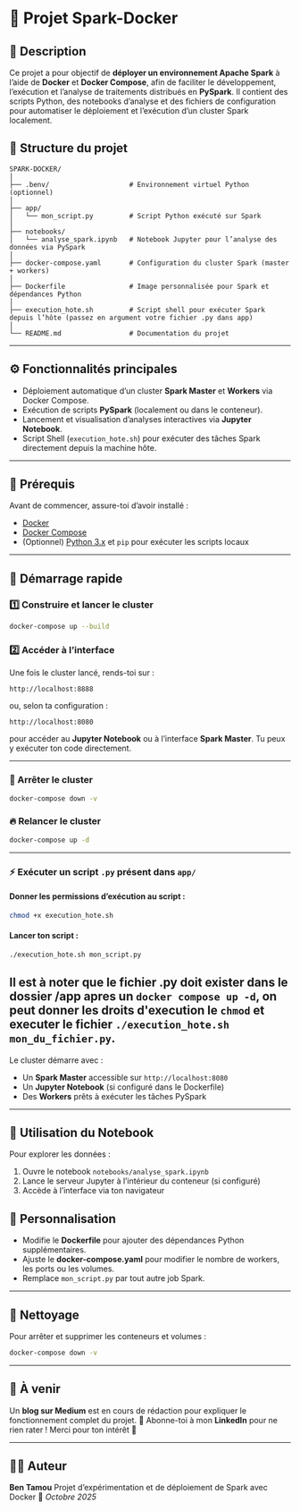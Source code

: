# 🚀 Projet Spark-Docker

## 📘 Description

Ce projet a pour objectif de **déployer un environnement Apache Spark** à l’aide de **Docker** et **Docker Compose**, afin de faciliter le développement, l’exécution et l’analyse de traitements distribués en **PySpark**.
Il contient des scripts Python, des notebooks d’analyse et des fichiers de configuration pour automatiser le déploiement et l’exécution d’un cluster Spark localement.


## 🧩 Structure du projet

```
SPARK-DOCKER/
│
├── .benv/                    # Environnement virtuel Python (optionnel)
│
├── app/
│   └── mon_script.py         # Script Python exécuté sur Spark
│
├── notebooks/
│   └── analyse_spark.ipynb   # Notebook Jupyter pour l’analyse des données via PySpark
│
├── docker-compose.yaml       # Configuration du cluster Spark (master + workers)
│
├── Dockerfile                # Image personnalisée pour Spark et dépendances Python
│
├── execution_hote.sh         # Script shell pour exécuter Spark depuis l’hôte (passez en argument votre fichier .py dans app)
│
└── README.md                 # Documentation du projet
```

---

## ⚙️ Fonctionnalités principales

* Déploiement automatique d’un cluster **Spark Master** et **Workers** via Docker Compose.
* Exécution de scripts **PySpark** (localement ou dans le conteneur).
* Lancement et visualisation d’analyses interactives via **Jupyter Notebook**.
* Script Shell (`execution_hote.sh`) pour exécuter des tâches Spark directement depuis la machine hôte.

---

## 🧱 Prérequis

Avant de commencer, assure-toi d’avoir installé :

* [Docker](https://docs.docker.com/get-docker/)
* [Docker Compose](https://docs.docker.com/compose/)
* (Optionnel) [Python 3.x](https://www.python.org/) et `pip` pour exécuter les scripts locaux

---

## 🚀 Démarrage rapide

### 1️⃣ Construire et lancer le cluster

```bash
docker-compose up --build
```

### 2️⃣ Accéder à l’interface

Une fois le cluster lancé, rends-toi sur :

```
http://localhost:8888
```

ou, selon ta configuration :

```
http://localhost:8080
```

pour accéder au **Jupyter Notebook** ou à l’interface **Spark Master**.
Tu peux y exécuter ton code directement.

---

### 🧯 Arrêter le cluster

```bash
docker-compose down -v
```

### 🔥 Relancer le cluster

```bash
docker-compose up -d
```

---

### ⚡ Exécuter un script `.py` présent dans `app/`

#### Donner les permissions d’exécution au script :

```bash
chmod +x execution_hote.sh
```

#### Lancer ton script :

```bash
./execution_hote.sh mon_script.py
```
Il est à noter que le fichier .py doit exister dans le dossier /app 
apres un `docker compose up -d`, on peut donner les droits d'execution le `chmod` et executer le fichier `./execution_hote.sh mon_du_fichier.py`.
---

Le cluster démarre avec :

* Un **Spark Master** accessible sur `http://localhost:8080`
* Un **Jupyter Notebook** (si configuré dans le Dockerfile)
* Des **Workers** prêts à exécuter les tâches PySpark

---

## 🧪 Utilisation du Notebook

Pour explorer les données :

1. Ouvre le notebook `notebooks/analyse_spark.ipynb`
2. Lance le serveur Jupyter à l’intérieur du conteneur (si configuré)
3. Accède à l’interface via ton navigateur


## 🧰 Personnalisation

* Modifie le **Dockerfile** pour ajouter des dépendances Python supplémentaires.
* Ajuste le **docker-compose.yaml** pour modifier le nombre de workers, les ports ou les volumes.
* Remplace `mon_script.py` par tout autre job Spark.

---

## 🧹 Nettoyage

Pour arrêter et supprimer les conteneurs et volumes :

```bash
docker-compose down -v
```

---

## 📰 À venir

Un **blog sur Medium** est en cours de rédaction pour expliquer le fonctionnement complet du projet.
📢 Abonne-toi à mon **LinkedIn** pour ne rien rater !
Merci pour ton intérêt 🙌

---

## 👨‍💻 Auteur

**Ben Tamou**
Projet d’expérimentation et de déploiement de Spark avec Docker
📅 *Octobre 2025*

